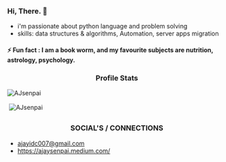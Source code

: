 ### Hi, There. 👋

- i'm passionate about python language and problem solving
- skills: data structures & algorithms, Automation, server apps migration

#### ⚡ Fun fact : I am a book worm, and my favourite subjects are nutrition, astrology, psychology.

<h3 align="center">Profile Stats</h3>

<p align="left"> <img src="https://komarev.com/ghpvc/?username=AJsenpai" alt="AJsenpai" /> </p>

<p>&nbsp;<img align="center" src="https://github-readme-stats.vercel.app/api?username=AJsenpai&show_icons=true" alt="AJsenpai" /></p>

## <h3 align="center">SOCIAL'S / CONNECTIONS</h3>

- ajayidc007@gmail.com
- https://ajaysenpai.medium.com/
